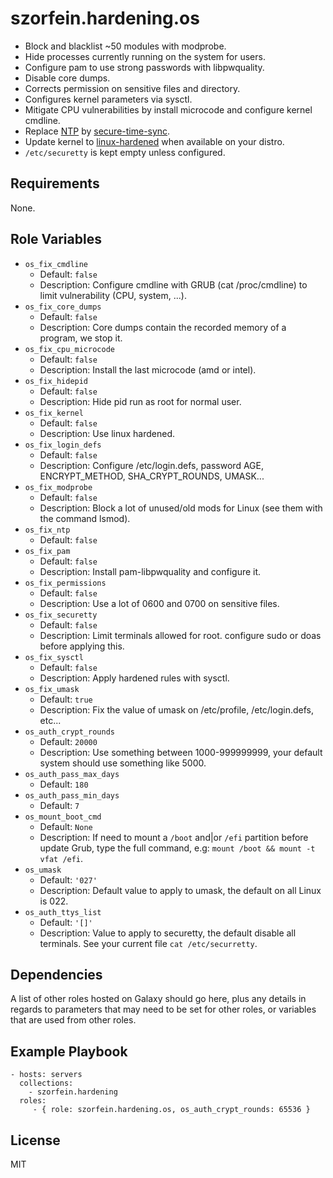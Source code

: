 szorfein.hardening.os
=====================

- Block and blacklist ~50 modules with modprobe.
- Hide processes currently running on the system for users.
- Configure pam to use strong passwords with libpwquality.
- Disable core dumps.
- Corrects permission on sensitive files and directory.
- Configures kernel parameters via sysctl.
- Mitigate CPU vulnerabilities by install microcode and configure kernel cmdline.
- Replace [NTP](https://blog.hboeck.de/archives/863-Dont-update-NTP-stop-using-it.html) by [secure-time-sync](https://github.com/szorfein/secure-time-sync).
- Update kernel to [linux-hardened](https://github.com/anthraxx/linux-hardened) when available on your distro.
- `/etc/securetty` is kept empty unless configured.

Requirements
------------

None.

Role Variables
--------------

- `os_fix_cmdline`
  - Default: `false`
  - Description: Configure cmdline with GRUB (cat /proc/cmdline) to limit vulnerability (CPU, system, ...).
- `os_fix_core_dumps`
  - Default: `false`
  - Description: Core dumps contain the recorded memory of a program, we stop it.
- `os_fix_cpu_microcode`
  - Default: `false`
  - Description: Install the last microcode (amd or intel).
- `os_fix_hidepid`
  - Default: `false`
  - Description: Hide pid run as root for normal user.
- `os_fix_kernel`
  - Default: `false`
  - Description: Use linux hardened.
- `os_fix_login_defs`
  - Default: `false`
  - Description: Configure /etc/login.defs, password AGE, ENCRYPT_METHOD, SHA_CRYPT_ROUNDS, UMASK...
- `os_fix_modprobe`
  - Default: `false`
  - Description: Block a lot of unused/old mods for Linux (see them with
    the command lsmod).
- `os_fix_ntp`
  - Default: `false`
- `os_fix_pam`
  - Default: `false`
  - Description: Install pam-libpwquality and configure it.
- `os_fix_permissions`
  - Default: `false`
  - Description: Use a lot of 0600 and 0700 on sensitive files.
- `os_fix_securetty`
  - Default: `false`
  - Description: Limit terminals allowed for root. configure sudo or doas before applying this.
- `os_fix_sysctl`
  - Default: `false`
  - Description: Apply hardened rules with sysctl.
- `os_fix_umask`
  - Default: `true`
  - Description: Fix the value of umask on /etc/profile, /etc/login.defs, etc...
- `os_auth_crypt_rounds`
  - Default: `20000`
  - Description: Use something between 1000-999999999, your default system should use something like 5000.
- `os_auth_pass_max_days`
  - Default: `180`
- `os_auth_pass_min_days`
  - Default: `7`
- `os_mount_boot_cmd`
  - Default: `None`
  - Description: If need to mount a `/boot` and|or `/efi` partition before update Grub, type the full command, e.g: `mount /boot && mount -t vfat /efi`.
- `os_umask`
  - Default: `'027'`
  - Description: Default value to apply to umask, the default on all Linux is 022.
- `os_auth_ttys_list`
  - Default: `'[]'`
  - Description: Value to apply to securetty, the default disable all terminals. See your current file `cat /etc/securretty`.

Dependencies
------------

A list of other roles hosted on Galaxy should go here, plus any details in regards to parameters that may need to be set for other roles, or variables that are used from other roles.

Example Playbook
----------------

    - hosts: servers
      collections:
        - szorfein.hardening
      roles:
         - { role: szorfein.hardening.os, os_auth_crypt_rounds: 65536 }

License
-------

MIT

